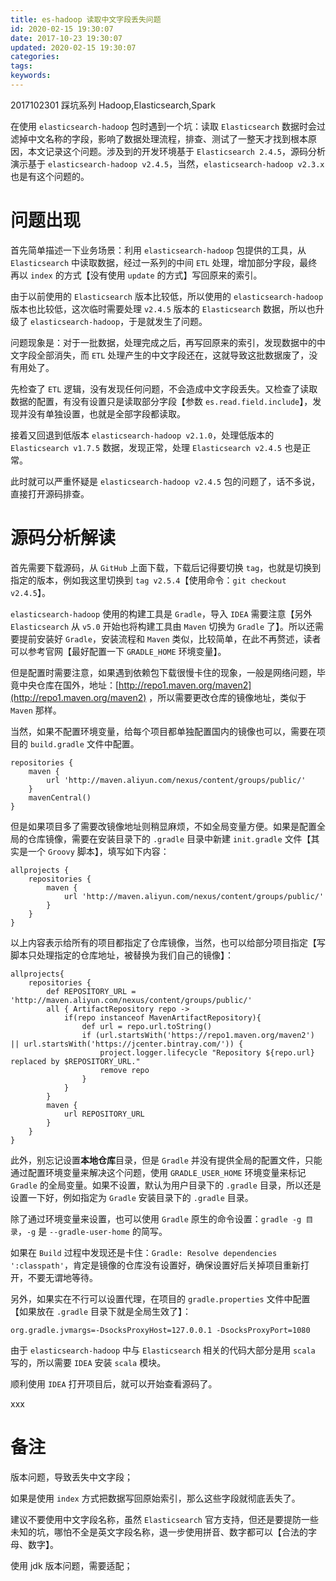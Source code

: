 ```yaml
---
title: es-hadoop 读取中文字段丢失问题
id: 2020-02-15 19:30:07
date: 2017-10-23 19:30:07
updated: 2020-02-15 19:30:07
categories:
tags:
keywords:
---
```



2017102301
踩坑系列
Hadoop,Elasticsearch,Spark

在使用 `elasticsearch-hadoop` 包时遇到一个坑：读取 `Elasticsearch` 数据时会过滤掉中文名称的字段，影响了数据处理流程，排查、测试了一整天才找到根本原因，本文记录这个问题。涉及到的开发环境基于 `Elasticsearch 2.4.5`，源码分析演示基于 `elasticsearch-hadoop v2.4.5`，当然，`elasticsearch-hadoop v2.3.x` 也是有这个问题的。


<!-- more -->


# 问题出现


首先简单描述一下业务场景：利用 `elasticsearch-hadoop` 包提供的工具，从 `Elasticsearch` 中读取数据，经过一系列的中间 `ETL` 处理，增加部分字段，最终再以 `index` 的方式【没有使用 `update` 的方式】写回原来的索引。

由于以前使用的 `Elasticsearch` 版本比较低，所以使用的 `elasticsearch-hadoop` 版本也比较低，这次临时需要处理 `v2.4.5` 版本的 `Elasticsearch` 数据，所以也升级了 `elasticsearch-hadoop`，于是就发生了问题。

问题现象是：对于一批数据，处理完成之后，再写回原来的索引，发现数据中的中文字段全部消失，而 `ETL` 处理产生的中文字段还在，这就导致这批数据废了，没有用处了。

先检查了 `ETL` 逻辑，没有发现任何问题，不会造成中文字段丢失。又检查了读取数据的配置，有没有设置只是读取部分字段【参数 `es.read.field.include`】，发现并没有单独设置，也就是全部字段都读取。

接着又回退到低版本 `elasticsearch-hadoop v2.1.0`，处理低版本的 `Elasticsearch v1.7.5` 数据，发现正常，处理 `Elasticsearch v2.4.5` 也是正常。

此时就可以严重怀疑是 `elasticsearch-hadoop v2.4.5` 包的问题了，话不多说，直接打开源码排查。


# 源码分析解读


首先需要下载源码，从 `GitHub` 上面下载，下载后记得要切换 `tag`，也就是切换到指定的版本，例如我这里切换到 `tag v2.5.4`【使用命令：`git checkout v2.4.5`】。

`elasticsearch-hadoop` 使用的构建工具是 `Gradle`，导入 `IDEA` 需要注意【另外 `Elasticsearch` 从 `v5.0` 开始也将构建工具由 `Maven` 切换为 `Gradle` 了】。所以还需要提前安装好 `Gradle`，安装流程和 `Maven` 类似，比较简单，在此不再赘述，读者可以参考官网【最好配置一下 `GRADLE_HOME` 环境变量】。

但是配置时需要注意，如果遇到依赖包下载很慢卡住的现象，一般是网络问题，毕竟中央仓库在国外，地址：[http://repo1.maven.org/maven2](http://repo1.maven.org/maven2) ，所以需要更改仓库的镜像地址，类似于 `Maven` 那样。

当然，如果不配置环境变量，给每个项目都单独配置国内的镜像也可以，需要在项目的 `build.gradle` 文件中配置。

```
repositories {
    maven {
        url 'http://maven.aliyun.com/nexus/content/groups/public/'
    }
    mavenCentral()
}
```

但是如果项目多了需要改镜像地址则稍显麻烦，不如全局变量方便。如果是配置全局的仓库镜像，需要在安装目录下的 `.gradle` 目录中新建 `init.gradle` 文件【其实是一个 `Groovy` 脚本】，填写如下内容：

```
allprojects {
    repositories {
        maven {
            url 'http://maven.aliyun.com/nexus/content/groups/public/'
        }
    }
}
```

以上内容表示给所有的项目都指定了仓库镜像，当然，也可以给部分项目指定【写脚本只处理指定的仓库地址，被替换为我们自己的镜像】：

```
allprojects{
    repositories {
        def REPOSITORY_URL = 'http://maven.aliyun.com/nexus/content/groups/public/'
        all { ArtifactRepository repo ->
            if(repo instanceof MavenArtifactRepository){
                def url = repo.url.toString()
                if (url.startsWith('https://repo1.maven.org/maven2') || url.startsWith('https://jcenter.bintray.com/')) {
                    project.logger.lifecycle "Repository ${repo.url} replaced by $REPOSITORY_URL."
                    remove repo
                }
            }
        }
        maven {
            url REPOSITORY_URL
        }
    }
}
```

此外，别忘记设置**本地仓库**目录，但是 `Gradle` 并没有提供全局的配置文件，只能通过配置环境变量来解决这个问题，使用 `GRADLE_USER_HOME` 环境变量来标记 `Gradle` 的全局变量。如果不设置，默认为用户目录下的 `.gradle` 目录，所以还是设置一下好，例如指定为 `Gradle` 安装目录下的 `.gradle` 目录。

除了通过环境变量来设置，也可以使用 `Gradle` 原生的命令设置：`gradle -g 目录`，`-g` 是 `--gradle-user-home` 的简写。

如果在 `Build` 过程中发现还是卡住：`Gradle: Resolve dependencies ':classpath'`，肯定是镜像的仓库没有设置好，确保设置好后关掉项目重新打开，不要无谓地等待。

另外，如果实在不行可以设置代理，在项目的 `gradle.properties` 文件中配置【如果放在 `.gradle` 目录下就是全局生效了】：

```
org.gradle.jvmargs=-DsocksProxyHost=127.0.0.1 -DsocksProxyPort=1080
```

由于 `elasticsearch-hadoop` 中与 `Elasticsearch` 相关的代码大部分是用 `scala` 写的，所以需要 `IDEA` 安装 `scala` 模块。

顺利使用 `IDEA` 打开项目后，就可以开始查看源码了。

xxx


# 备注

版本问题，导致丢失中文字段；

如果是使用 `index` 方式把数据写回原始索引，那么这些字段就彻底丢失了。

建议不要使用中文字段名称，虽然 `Elasticsearch` 官方支持，但还是要提防一些未知的坑，哪怕不全是英文字段名称，退一步使用拼音、数字都可以【合法的字母、数字】。

使用 jdk 版本问题，需要适配；

